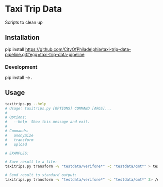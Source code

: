 Taxi Trip Data
==============

Scripts to clean up

## Installation

pip install https://github.com/CityOfPhiladelphia/taxi-trip-data-pipeline.git#egg=taxi-trip-data-pipeline


### Development

pip install -e .


## Usage

```bash
taxitrips.py --help
# Usage: taxitrips.py [OPTIONS] COMMAND [ARGS]...
#
# Options:
#   --help  Show this message and exit.
#
# Commands:
#   anonymize
#   transform
#   upload

# EXAMPLES:

# Save result to a file:
taxitrips.py transform -v "testdata/verifone*" -c "testdata/cmt*" > testdata/merged.csv

# Send result to standard output:
taxitrips.py transform -v "testdata/verifone*" -c "testdata/cmt*" 2> /dev/null
```